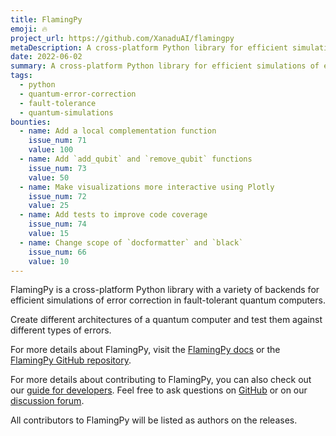 ```yaml
---
title: FlamingPy
emoji: 🔥
project_url: https://github.com/XanaduAI/flamingpy
metaDescription: A cross-platform Python library for efficient simulations of error correction in fault-tolerant quantum computers.
date: 2022-06-02
summary: A cross-platform Python library for efficient simulations of error correction in fault-tolerant quantum computers.
tags:
  - python
  - quantum-error-correction
  - fault-tolerance
  - quantum-simulations
bounties:
  - name: Add a local complementation function
    issue_num: 71
    value: 100
  - name: Add `add_qubit` and `remove_qubit` functions
    issue_num: 73
    value: 50
  - name: Make visualizations more interactive using Plotly
    issue_num: 72
    value: 25
  - name: Add tests to improve code coverage
    issue_num: 74
    value: 15
  - name: Change scope of `docformatter` and `black`
    issue_num: 66
    value: 10
---
```


FlamingPy is a cross-platform Python library with a variety of backends for efficient simulations of error correction in fault-tolerant quantum computers.

Create different architectures of a quantum computer and test them against different types of errors.

For more details about FlamingPy, visit the [FlamingPy docs](https://flamingpy.readthedocs.io/en/latest/) or the [FlamingPy GitHub repository](https://github.com/XanaduAI/flamingpy).

For more details about contributing to FlamingPy, you can also check out our [guide for developers](https://flamingpy.readthedocs.io/en/latest/development/guide_for_devs.html). Feel free to ask questions on [GitHub](https://github.com/XanaduAI/flamingpy) or on our [discussion forum](https://github.com/XanaduAI/flamingpy/discussions).

All contributors to FlamingPy will be listed as authors on the releases.